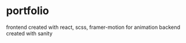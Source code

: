 # portfolio
frontend created with react, scss, framer-motion for animation
backend created with sanity
